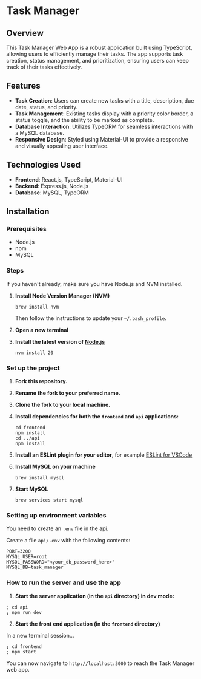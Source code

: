 # Task Manager

## Overview

This Task Manager Web App is a robust application built using TypeScript, allowing users to efficiently manage their tasks. The app supports task creation, status management, and prioritization, ensuring users can keep track of their tasks effectively.

## Features

- **Task Creation**: Users can create new tasks with a title, description, due date, status, and priority.
- **Task Management**: Existing tasks display with a priority color border, a status toggle, and the ability to be marked as complete.
- **Database Interaction**: Utilizes TypeORM for seamless interactions with a MySQL database.
- **Responsive Design**: Styled using Material-UI to provide a responsive and visually appealing user interface.

## Technologies Used

- **Frontend**: React.js, TypeScript, Material-UI
- **Backend**: Express.js, Node.js
- **Database**: MySQL, TypeORM

## Installation

### Prerequisites

- Node.js
- npm
- MySQL

### Steps

If you haven't already, make sure you have Node.js and NVM installed.

1. **Install Node Version Manager (NVM)**
   ```
   brew install nvm
   ```
   Then follow the instructions to update your `~/.bash_profile`.

2. **Open a new terminal**

3. **Install the latest version of [Node.js](https://nodejs.org/en/)**
   ```
   nvm install 20
   ```

### Set up the project

1. **Fork this repository.**
   
3. **Rename the fork to your preferred name.**
   
4. **Clone the fork to your local machine.**
   
5. **Install dependencies for both the `frontend` and `api` applications:**
   
   ```
   cd frontend
   npm install
   cd ../api
   npm install
   ```
   
6. **Install an ESLint plugin for your editor**, for example [ESLint for VSCode](https://marketplace.visualstudio.com/items?itemName=dbaeumer.vscode-eslint)
   
7. **Install MySQL on your machine**
   
   ```
   brew install mysql
   ```
   
8. **Start MySQL**

   ```
   brew services start mysql
   ```

### Setting up environment variables

You need to create an `.env` file in the api.

Create a file `api/.env` with the following contents:

```
PORT=3200
MYSQL_USER=root
MYSQL_PASSWORD="<your_db_password_here>"
MYSQL_DB=task_manager
```

### How to run the server and use the app

1. **Start the server application (in the `api` directory) in dev mode:**

```
; cd api
; npm run dev
```

2. **Start the front end application (in the `frontend` directory)**

In a new terminal session...

```
; cd frontend
; npm start
```


You can now navigate to `http://localhost:3000` to reach the Task Manager web app.

